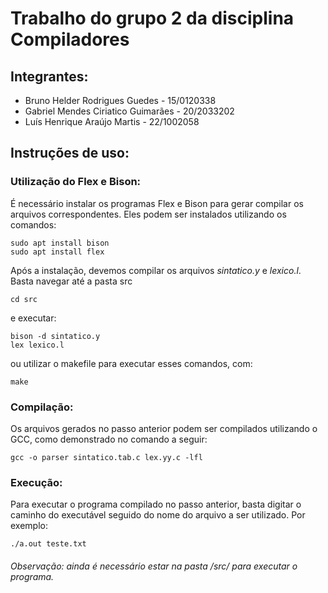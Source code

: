 # Trabalho do grupo 2 da disciplina Compiladores

## Integrantes:

- Bruno Helder Rodrigues Guedes - 15/0120338
- Gabriel Mendes Ciriatico Guimarães - 20/2033202
- Luís Henrique Araújo Martis - 22/1002058

## Instruções de uso:

### Utilização do Flex e Bison:

É necessário instalar os programas Flex e Bison para gerar compilar os arquivos correspondentes. Eles podem ser instalados utilizando os comandos:

```
sudo apt install bison
sudo apt install flex
```

Após a instalação, devemos compilar os arquivos _sintatico.y_ e _lexico.l_. Basta navegar até a pasta src

```
cd src
```

e executar:

```
bison -d sintatico.y
lex lexico.l
```

ou utilizar o makefile para executar esses comandos, com:

```
make
```

### Compilação:

Os arquivos gerados no passo anterior podem ser compilados utilizando o GCC, como demonstrado no comando a seguir:

```
gcc -o parser sintatico.tab.c lex.yy.c -lfl
```

### Execução:

Para executar o programa compilado no passo anterior, basta digitar o caminho do executável seguido do nome do arquivo a ser utilizado. Por exemplo:

```
./a.out teste.txt
```

###### Observação: ainda é necessário estar na pasta /src/ para executar o programa.
